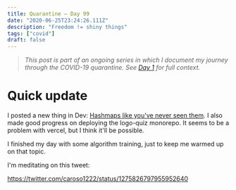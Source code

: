 ```yaml
---
title: Quarantine — Day 99
date: "2020-06-25T23:24:26.111Z"
description: "Freedom != shiny things"
tags: ["covid"]
draft: false
---
```


> *This post is part of an ongoing series in which I document my journey through the COVID-19 quarantine. See [Day 1](/quarantine/quarantine-day-1) for full context.*

<div class="divider"></div>

# Quick update

I posted a new thing in Dev: [Hashmaps like you've never seen them](https://dev.to/caroso1222/hashmaps-like-you-ve-never-seen-them-3pnh). I also made good progress on deploying the logo-quiz monorepo. It seems to be a problem with vercel, but I think it'll be possible.

I finished my day with some algorithm training, just to keep me warmed up on that topic.

I'm meditating on this tweet:

https://twitter.com/caroso1222/status/1275826797955952640
